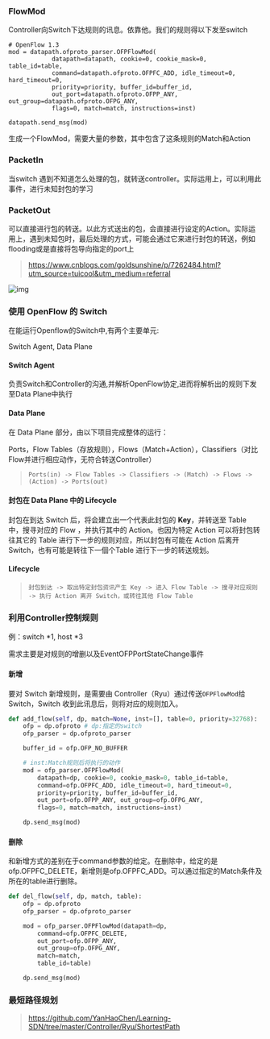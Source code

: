 ### FlowMod

Controller向Switch下达规则的讯息。依靠他。我们的规则得以下发至switch

```
# OpenFlow 1.3
mod = datapath.ofproto_parser.OFPFlowMod(
			datapath=datapath, cookie=0, cookie_mask=0, table_id=table,
			command=datapath.ofproto.OFPFC_ADD, idle_timeout=0, hard_timeout=0,
			priority=priority, buffer_id=buffer_id,
			out_port=datapath.ofproto.OFPP_ANY, out_group=datapath.ofproto.OFPG_ANY,
			flags=0, match=match, instructions=inst)

datapath.send_msg(mod)
```

生成一个FlowMod，需要大量的参数，其中包含了这条规则的Match和Action

### PacketIn

当switch 遇到不知道怎么处理的包，就转送controller。实际运用上，可以利用此事件，进行未知封包的学习

### PacketOut

可以直接进行包的转送。以此方式送出的包，会直接进行设定的Action。实际运用上，遇到未知包时，最后处理的方式，可能会通过它来进行封包的转送，例如flooding或是直接将包导向指定的port上

> https://www.cnblogs.com/goldsunshine/p/7262484.html?utm_source=tuicool&utm_medium=referral

![img](https://images2017.cnblogs.com/blog/1060878/201707/1060878-20170731172427458-1079756420.png)

### 使用 OpenFlow 的 Switch

在能运行Openflow的Switch中,有两个主要单元:

Switch Agent, Data Plane

#### Switch Agent

负责Switch和Controller的沟通,并解析OpenFlow协定,进而将解析出的规则下发至Data Plane中执行

#### Data Plane

在 Data Plane 部分，由以下项目完成整体的运行：

Ports，Flow Tables（存放规则），Flows（Match+Action），Classifiers（对比Flow并进行相应动作，无符合转送Controller）

> ```
> Ports(in) -> Flow Tables -> Classifiers -> (Match) -> Flows -> (Action) -> Ports(out)
> ```

#### 封包在 Data Plane 中的 Lifecycle

封包在到达 Switch 后，将会建立出一个代表此封包的 **Key**，并转送至 Table 中，搜寻对应的 Flow ，并执行其中的 Action。也因为特定 Action 可以将封包转往其它的 Table 进行下一步的规则对应，所以封包有可能在 Action 后离开 Switch，也有可能是转往下一個个Table 进行下一步的转送规划。

#### Lifecycle

> ```
> 封包到达 -> 取出特定封包资讯产生 Key -> 进入 Flow Table -> 搜寻对应规则 -> 执行 Action 离开 Switch，或转往其他 Flow Table
> ```

### 利用Controller控制规则

例：switch *1, host *3

需求主要是对规则的增删以及EventOFPPortStateChange事件

#### 新增

要对 Switch 新增规则，是需要由 Controller（Ryu）通过传送`OFPFlowMod`给 Switch，Switch 收到此讯息后，则将对应的规则加入。

```python
def add_flow(self, dp, match=None, inst=[], table=0, priority=32768):
	ofp = dp.ofproto # dp:指定的switch
	ofp_parser = dp.ofproto_parser

	buffer_id = ofp.OFP_NO_BUFFER

    # inst:Match规则后将执行的动作
	mod = ofp_parser.OFPFlowMod(
		datapath=dp, cookie=0, cookie_mask=0, table_id=table,
		command=ofp.OFPFC_ADD, idle_timeout=0, hard_timeout=0,
		priority=priority, buffer_id=buffer_id,
		out_port=ofp.OFPP_ANY, out_group=ofp.OFPG_ANY,
		flags=0, match=match, instructions=inst)

	dp.send_msg(mod)
```

#### 删除

和新增方式的差别在于command参数的给定。在删除中，给定的是ofp.OFPFC_DELETE，新增则是ofp.OFPFC_ADD。可以通过指定的Match条件及所在的table进行删除。

```python
def del_flow(self, dp, match, table):
	ofp = dp.ofproto
	ofp_parser = dp.ofproto_parser

	mod = ofp_parser.OFPFlowMod(datapath=dp,
		command=ofp.OFPFC_DELETE,
		out_port=ofp.OFPP_ANY,
		out_group=ofp.OFPG_ANY,
		match=match,
		table_id=table)

	dp.send_msg(mod)

```

### 最短路径规划

> https://github.com/YanHaoChen/Learning-SDN/tree/master/Controller/Ryu/ShortestPath